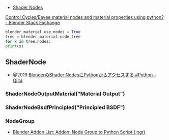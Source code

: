 - [Shader Nodes](https://docs.blender.org/manual/en/latest/render/shader_nodes/index.html)

[Control Cycles/Eevee material nodes and material properties using python? - Blender Stack Exchange](https://blender.stackexchange.com/questions/23436/control-cycles-material-nodes-and-material-properties-in-python)

```python
blender_material.use_nodes = True
tree = blender_material.node_tree
for x in tree.nodes:
print(x)
```

## ShaderNode

- @2019 [BlenderのShader NodesにPythonからアクセスする #Python - Qiita](https://qiita.com/sketchbooks99/items/da828a102edc401f649a)

### ShaderNodeOutputMaterial("Material Output")

### ShaderNodeBsdfPrincipled("Principled BSDF")

### NodeGroup

- [Blender Addon List: Addon: Node Group to Python Script (.ngr)](http://blenderaddonlist.blogspot.com/2014/08/addon-node-group-to-python-script-ngr.html)
